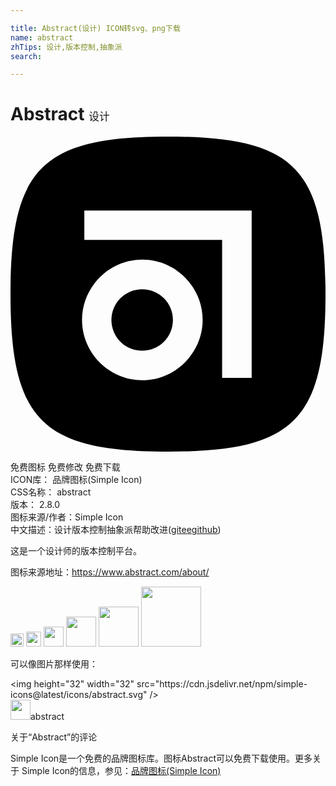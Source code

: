 ```yaml
---

title: Abstract(设计) ICON转svg、png下载
name: abstract
zhTips: 设计,版本控制,抽象派
search: 

---
```


# Abstract  <small style="font-size: 60%;font-weight: 100">设计</small>

<div id="svg" class="svg-wrap">
<svg role="img" viewBox="0 0 24 24" xmlns="http://www.w3.org/2000/svg"><title>Abstract icon</title><path d="M12 0c9.601 0 12 2.399 12 12 0 9.601-2.399 12-12 12-9.601 0-12-2.399-12-12C0 2.399 2.399 0 12 0zm-1.969 18.564c2.524.003 4.604-2.07 4.609-4.595 0-2.521-2.074-4.595-4.595-4.595S5.45 11.449 5.45 13.969c0 2.516 2.065 4.588 4.581 4.595zm8.344-.189V5.625H5.625v2.247h10.498v10.503h2.252zm-8.344-6.748a2.343 2.343 0 11-.002 4.686 2.343 2.343 0 01.002-4.686z"/></svg>
</div>
<detail full-name='abstract'></detail>

<div class="detail-page">
<p>
<span><span class="badge-success badge">免费图标</span> <span class="badge-success badge">免费修改</span>  <span class="badge-success badge">免费下载</span> </span>
<br/>
<span>
ICON库：
<span class="badge-secondary badge">品牌图标(Simple Icon)</span> 
</span>
<br/>
<span>
CSS名称：
<span class="badge-secondary badge">abstract</span> 
</span>

<br/>
<span>
版本：
<span class="badge-secondary badge">2.8.0</span> 
</span>
<br/>
<span>图标来源/作者：<span class="badge-light badge">Simple Icon</span></span> 
<br/>
<span class="zh-detail">中文描述：<span class="badge-primary badge">设计</span><span class="badge-primary badge">版本控制</span><span class="badge-primary badge">抽象派</span><span class="help-link"><span>帮助改进</span>(<a href="https://gitee.com/liuwave/icon-helper/edit/master/json/brands/abstract.json" target="_blank" rel="noopener noreferrer">gitee</a><a href="https://github.com/liuwave/icon-helper/edit/master/json/brands/abstract.json" target="_blank" rel="noopener noreferrer">github</a></span>)</span><br/>
</p>
</div><div class="description description alert alert-light"><p>这是一个设计师的版本控制平台。</p><p>图标来源地址：<a href="https://www.abstract.com/about/" target="_blank" rel="noopener noreferrer">https://www.abstract.com/about/</a></p></div>
<div class="alert alert-dark">
<img height="21" width="21" src="https://cdn.jsdelivr.net/npm/simple-icons@latest/icons/abstract.svg" />
<img height="24" width="24" src="https://cdn.jsdelivr.net/npm/simple-icons@latest/icons/abstract.svg" />
<img height="32" width="32" src="https://cdn.jsdelivr.net/npm/simple-icons@latest/icons/abstract.svg" />
<img height="48" width="48" src="https://cdn.jsdelivr.net/npm/simple-icons@latest/icons/abstract.svg" />
<img height="64" width="64" src="https://cdn.jsdelivr.net/npm/simple-icons@latest/icons/abstract.svg" />
<img height="96" width="96" src="https://cdn.jsdelivr.net/npm/simple-icons@latest/icons/abstract.svg" />

</div>
<div>
  <p>可以像图片那样使用：    
  </p>
  <div class="alert alert-primary" style="font-size: 14px">
    &lt;img height="32" width="32" src="https://cdn.jsdelivr.net/npm/simple-icons@latest/icons/abstract.svg" /&gt;
    <copy-btn content='<img height="32" width="32" src="https://cdn.jsdelivr.net/npm/simple-icons@latest/icons/abstract.svg" />'></copy-btn>
  </div>
  <div class="alert alert-secondary">
    <img height="32" width="32" src="https://cdn.jsdelivr.net/npm/simple-icons@latest/icons/abstract.svg" />abstract
    <copy-btn content="abstract" btn-title="复制图标名称"></copy-btn>
  </div>
</div>

<Vssue title="关于“Abstract”的评论" >关于“Abstract”的评论</Vssue>


<div><p>Simple Icon是一个免费的品牌图标库。图标Abstract可以免费下载使用。更多关于  Simple Icon的信息，参见：<a target="_blank" href="https://iconhelper.cn/brands.html">品牌图标(Simple Icon)</a>
</p></div>
